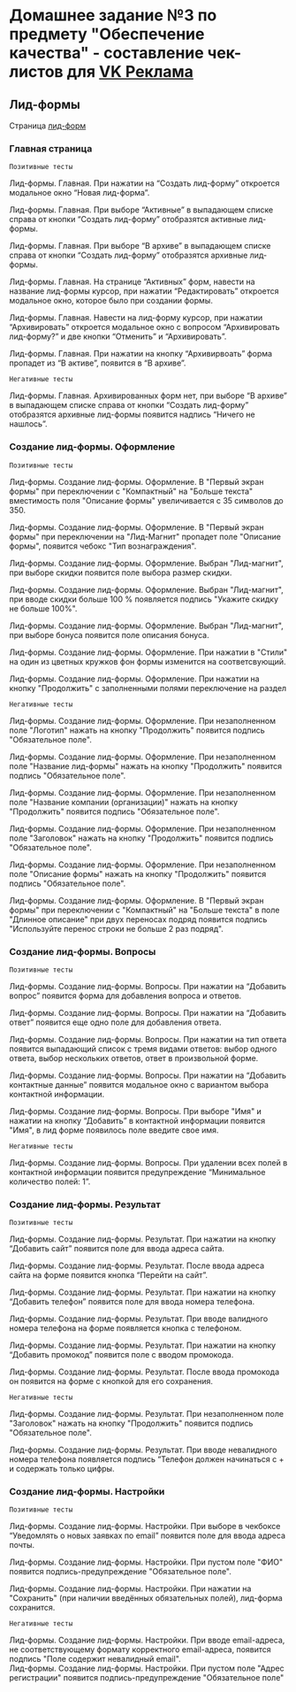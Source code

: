 # Домашнее задание №3 по предмету "Обеспечение качества" - составление чек-листов для [VK Реклама](https://ads.vk.com)

## Лид-формы
Страница [лид-форм](https://ads.vk.com/hq/leadads/leadforms)

### Главная страница<br>
`Позитивные тесты`

Лид-формы. Главная. При нажатии на “Создать лид-форму” откроется модальное окно “Новая лид-форма”.<br>

Лид-формы. Главная. При выборе “Активные” в выпадающем списке справа от кнопки “Создать лид-форму” отобразятся активные лид-формы.<br>

Лид-формы. Главная. При выборе “В архиве” в выпадающем списке справа от кнопки “Создать лид-форму” отобразятся архивные лид-формы.<br>

Лид-формы. Главная. На странице “Активных” форм, навести на название лид-формы курсор, при нажатии “Редактировать” откроется модальное окно, которое было при создании формы.<br>

Лид-формы. Главная. Навести на лид-форму курсор, при нажатии “Архивировать” откроется модальное окно с вопросом “Архивировать лид-форму?” и две кнопки “Отменить” и “Архивировать”.<br>

Лид-формы. Главная. При нажатии на кнопку “Архивирвоать” форма пропадет из “В активе”, появится в “В архиве”.

`Негативные тесты`

Лид-формы. Главная. Архивированных форм нет, при выборе “В архиве” в выпадающем списке справа от кнопки “Создать лид-форму” отобразятся архивные лид-формы появится надпись “Ничего не нашлось”.

### Создание лид-формы. Оформление
`Позитивные тесты`

Лид-формы. Создание лид-формы. Оформление. В "Первый экран формы" при переключении с "Компактный" на "Больше текста" вместимость поля "Описание формы" увеличивается с 35 символов до 350.<br>

Лид-формы. Создание лид-формы. Оформление. В "Первый экран формы" при переключении на "Лид-Магнит" пропадет поле "Описание формы", появится чебокс "Тип вознаграждения".<br>

Лид-формы. Создание лид-формы. Оформление. Выбран "Лид-магнит", при выборе скидки появится поле выбора размер скидки.<br>

Лид-формы. Создание лид-формы. Оформление. Выбран "Лид-магнит", при вводе скидки больше 100 % появляется подпись "Укажите скидку не больше 100%".<br>

Лид-формы. Создание лид-формы. Оформление. Выбран "Лид-магнит", при выборе бонуса появится поле описания бонуса.<br>

Лид-формы. Создание лид-формы. Оформление. При нажатии в "Стили" на один из цветных кружков фон формы изменится на соответсвующий.<br>

Лид-формы. Создание лид-формы. Оформление. При нажатии на кнопку "Продолжить" с заполненными полями переключение на раздел 

`Негативные тесты`

Лид-формы. Создание лид-формы. Оформление. При незаполненном поле "Логотип" нажать на кнопку "Продолжить" появится подпись "Обязательное поле".<br>

Лид-формы. Создание лид-формы. Оформление. При незаполненном поле "Название лид-формы" нажать на кнопку "Продолжить" появится подпись "Обязательное поле".<br>

Лид-формы. Создание лид-формы. Оформление. При незаполненном поле "Название компании (организации)" нажать на кнопку "Продолжить" появится подпись "Обязательное поле".<br>

Лид-формы. Создание лид-формы. Оформление. При незаполненном поле "Заголовок" нажать на кнопку "Продолжить" появится подпись "Обязательное поле".<br>

Лид-формы. Создание лид-формы. Оформление. При незаполненном поле "Описание формы" нажать на кнопку "Продолжить" появится подпись "Обязательное поле".<br>

Лид-формы. Создание лид-формы. Оформление. В "Первый экран формы" при переключении с "Компактный" на "Больше текста" в поле "Длинное описание" при двух переносах подряд появится подпись "Используйте перенос строки не больше 2 раз подряд".<br>

### Создание лид-формы. Вопросы
`Позитивные тесты`

Лид-формы. Создание лид-формы. Вопросы. При нажатии на “Добавить вопрос” появится форма для добавления вопроса и ответов.<br>

Лид-формы. Создание лид-формы. Вопросы. При нажатии на “Добавить ответ” появится еще одно поле для добавления ответа.<br>

Лид-формы. Создание лид-формы. Вопросы. При нажатии на тип ответа появится выпадающий список с тремя видами ответов: выбор одного ответа, выбор нескольких ответов, ответ в произвольной форме.

Лид-формы. Создание лид-формы. Вопросы. При нажатии на “Добавить контактные данные” появится модальное окно с вариантом выбора контактной информации.<br>

Лид-формы. Создание лид-формы. Вопросы. При выборе "Имя" и нажатии на кнопку “Добавить” в контактной информации появится "Имя", в лид форме появилось поле введите свое имя.<br>

`Негативные тесты`

Лид-формы. Создание лид-формы. Вопросы. При удалении всех полей в контактной информации появится предупреждение “Минимальное количество полей: 1”.

### Создание лид-формы. Результат
`Позитивные тесты`

Лид-формы. Создание лид-формы. Результат. При нажатии на кнопку “Добавить сайт” появится поле для ввода адреса сайта.

Лид-формы. Создание лид-формы. Результат. После ввода адреса сайта на форме появится кнопка “Перейти на сайт”.

Лид-формы. Создание лид-формы. Результат. При нажатии на кнопку “Добавить телефон” появится поле для ввода номера телефона.

Лид-формы. Создание лид-формы. Результат. При вводе валидного номера телефона на форме появляется кнопка с телефоном.<br>

Лид-формы. Создание лид-формы. Результат. При нажатии на кнопку “Добавить промокод” появится поле с вводом промокода.<br>

Лид-формы. Создание лид-формы. Результат. После ввода промокода он появится на форме с кнопкой для его сохранения.

`Негативные тесты`

Лид-формы. Создание лид-формы. Результат. При незаполненном поле "Заголовок" нажать на кнопку "Продолжить" появится подпись "Обязательное поле".<br>

Лид-формы. Создание лид-формы. Результат. При вводе невалидного номера телефона появляется подпись “Телефон должен начинаться с + и содержать только цифры.

### Создание лид-формы. Настройки
`Позитивные тесты`

Лид-формы. Создание лид-формы. Настройки. При выборе в чекбоксе “Уведомлять о новых заявках по email” появится поле для ввода адреса почты.<br>

Лид-формы. Создание лид-формы. Настройки. При пустом поле "ФИО" появится подпись-предупреждение "Обязательное поле".<br>

Лид-формы. Создание лид-формы. Настройки. При нажатии на "Сохранить" (при наличии введённых обязательных полей), лид-форма сохранится.

`Негативные тесты`

Лид-формы. Создание лид-формы. Настройки. При вводе email-адреса, не соответствующему формату корректного email-адреса, появится подпись "Поле содержит невалидный email".<br>
Лид-формы. Создание лид-формы. Настройки. При пустом поле "Адрес регистрации" появится подпись-предупреждение "Обязательное поле"
